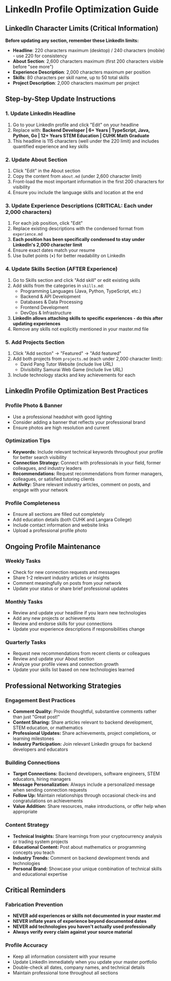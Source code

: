 # LinkedIn Profile Optimization Guide

## LinkedIn Character Limits (Critical Information)

**Before updating any section, remember these LinkedIn limits:**
- **Headline**: 220 characters maximum (desktop) / 240 characters (mobile) - use 220 for consistency
- **About Section**: 2,600 characters maximum (first 200 characters visible before "see more")
- **Experience Description**: 2,000 characters maximum per position
- **Skills**: 80 characters per skill name, up to 50 total skills
- **Project Description**: 2,000 characters maximum per project

## Step-by-Step Update Instructions

### 1. Update LinkedIn Headline
1. Go to your LinkedIn profile and click "Edit" on your headline
2. Replace with: **Backend Developer | 6+ Years | TypeScript, Java, Python, Go | 12+ Years STEM Education | CUHK Math Graduate**
3. This headline is 115 characters (well under the 220 limit) and includes quantified experience and key skills

### 2. Update About Section
1. Click "Edit" in the About section
2. Copy the content from `about.md` (under 2,600 character limit)
3. Front-load the most important information in the first 200 characters for visibility
4. Ensure you include the language skills and location at the end

### 3. Update Experience Descriptions (CRITICAL: Each under 2,000 characters)
1. For each job position, click "Edit" 
2. Replace existing descriptions with the condensed format from `experience.md`
3. **Each position has been specifically condensed to stay under LinkedIn's 2,000 character limit**
4. Ensure exact dates match your resume
5. Use bullet points (•) for better readability on LinkedIn

### 4. Update Skills Section (AFTER Experience)
1. Go to Skills section and click "Add skill" or edit existing skills
2. Add skills from the categories in `skills.md`:
   - Programming Languages (Java, Python, TypeScript, etc.)
   - Backend & API Development 
   - Databases & Data Processing
   - Frontend Development
   - DevOps & Infrastructure
3. **LinkedIn allows attaching skills to specific experiences - do this after updating experiences**
4. Remove any skills not explicitly mentioned in your master.md file

### 5. Add Projects Section
1. Click "Add section" → "Featured" → "Add featured"
2. Add both projects from `projects.md` (each under 2,000 character limit):
   - David Pang Tutor Website (include live URL)
   - Divisibility Samurai Web Game (include live URL)
3. Include technology stacks and key achievements for each

## LinkedIn Profile Optimization Best Practices

### Profile Photo & Banner
- Use a professional headshot with good lighting
- Consider adding a banner that reflects your professional brand
- Ensure photos are high resolution and current

### Optimization Tips
- **Keywords:** Include relevant technical keywords throughout your profile for better search visibility
- **Connection Strategy:** Connect with professionals in your field, former colleagues, and industry leaders
- **Recommendations:** Request recommendations from former managers, colleagues, or satisfied tutoring clients
- **Activity:** Share relevant industry articles, comment on posts, and engage with your network

### Profile Completeness
- Ensure all sections are filled out completely
- Add education details (both CUHK and Langara College)
- Include contact information and website links
- Upload a professional profile photo

## Ongoing Profile Maintenance

### Weekly Tasks
- Check for new connection requests and messages
- Share 1-2 relevant industry articles or insights
- Comment meaningfully on posts from your network
- Update your status or share brief professional updates

### Monthly Tasks
- Review and update your headline if you learn new technologies
- Add any new projects or achievements
- Review and endorse skills for your connections
- Update your experience descriptions if responsibilities change

### Quarterly Tasks
- Request new recommendations from recent clients or colleagues
- Review and update your About section
- Analyze your profile views and connection growth
- Update your skills list based on new technologies learned

## Professional Networking Strategies

### Engagement Best Practices
- **Comment Quality:** Provide thoughtful, substantive comments rather than just "Great post!"
- **Content Sharing:** Share articles relevant to backend development, STEM education, or mathematics
- **Professional Updates:** Share achievements, project completions, or learning milestones
- **Industry Participation:** Join relevant LinkedIn groups for backend developers and educators

### Building Connections
- **Target Connections:** Backend developers, software engineers, STEM educators, hiring managers
- **Message Personalization:** Always include a personalized message when sending connection requests
- **Follow Up:** Maintain relationships through occasional check-ins and congratulations on achievements
- **Value Addition:** Share resources, make introductions, or offer help when appropriate

### Content Strategy
- **Technical Insights:** Share learnings from your cryptocurrency analysis or trading system projects
- **Educational Content:** Post about mathematics or programming concepts you teach
- **Industry Trends:** Comment on backend development trends and technologies
- **Personal Brand:** Showcase your unique combination of technical skills and educational expertise

## Critical Reminders

### Fabrication Prevention
- **NEVER add experiences or skills not documented in your master.md**
- **NEVER inflate years of experience beyond documented dates**
- **NEVER add technologies you haven't actually used professionally**
- **Always verify every claim against your source material**

### Profile Accuracy
- Keep all information consistent with your resume
- Update LinkedIn immediately when you update your master portfolio
- Double-check all dates, company names, and technical details
- Maintain professional tone throughout all sections